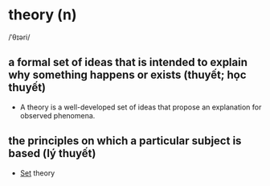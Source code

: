 # theory (n)

/ˈθɪəri/

## a formal set of ideas that is intended to explain why something happens or exists (thuyết; học thuyết)

- A theory is a well-developed set of ideas that propose an explanation for observed phenomena.

## the principles on which a particular subject is based (lý thuyết)

- [Set](../s/set-n.md#set-of-something---a-group-of-similar-things-that-belongs-together-in-some-way-tập-hợp-tập) theory